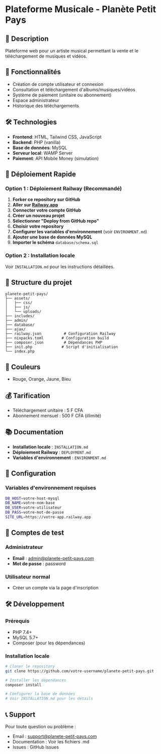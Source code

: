 # Plateforme Musicale - Planète Petit Pays

## 🎵 Description
Plateforme web pour un artiste musical permettant la vente et le téléchargement de musiques et vidéos.

## 🚀 Fonctionnalités
- Création de compte utilisateur et connexion
- Consultation et téléchargement d'albums/musiques/vidéos
- Système de paiement (unitaire ou abonnement)
- Espace administrateur
- Historique des téléchargements

## 🛠️ Technologies
- **Frontend**: HTML, Tailwind CSS, JavaScript
- **Backend**: PHP (vanilla)
- **Base de données**: MySQL
- **Serveur local**: WAMP Server
- **Paiement**: API Mobile Money (simulation)

## 🚀 Déploiement Rapide

### Option 1 : Déploiement Railway (Recommandé)

1. **Forker ce repository sur GitHub**
2. **Aller sur [Railway.app](https://railway.app)**
3. **Connecter votre compte GitHub**
4. **Créer un nouveau projet**
5. **Sélectionner "Deploy from GitHub repo"**
6. **Choisir votre repository**
7. **Configurer les variables d'environnement** (voir `ENVIRONMENT.md`)
8. **Ajouter une base de données MySQL**
9. **Importer le schéma** `database/schema.sql`

### Option 2 : Installation locale

Voir `INSTALLATION.md` pour les instructions détaillées.

## 📁 Structure du projet
```
planete-petit-pays/
├── assets/
│   ├── css/
│   ├── js/
│   └── uploads/
├── includes/
├── admin/
├── database/
├── ajax/
├── railway.json          # Configuration Railway
├── nixpacks.toml        # Configuration build
├── composer.json         # Dépendances PHP
├── init.php             # Script d'initialisation
└── index.php
```

## 🎨 Couleurs
- Rouge, Orange, Jaune, Bleu

## 💰 Tarification
- Téléchargement unitaire : 5 F CFA
- Abonnement mensuel : 500 F CFA (illimité)

## 📚 Documentation

- **Installation locale** : `INSTALLATION.md`
- **Déploiement Railway** : `DEPLOYMENT.md`
- **Variables d'environnement** : `ENVIRONMENT.md`

## 🔧 Configuration

### Variables d'environnement requises
```bash
DB_HOST=votre-host-mysql
DB_NAME=votre-nom-base
DB_USER=votre-utilisateur
DB_PASS=votre-mot-de-passe
SITE_URL=https://votre-app.railway.app
```

## 👤 Comptes de test

### Administrateur
- **Email** : admin@planete-petit-pays.com
- **Mot de passe** : password

### Utilisateur normal
- Créer un compte via la page d'inscription

## 🛠️ Développement

### Prérequis
- PHP 7.4+
- MySQL 5.7+
- Composer (pour les dépendances)

### Installation locale
```bash
# Cloner le repository
git clone https://github.com/votre-username/planete-petit-pays.git

# Installer les dépendances
composer install

# Configurer la base de données
# Voir INSTALLATION.md pour les détails
```

## 📞 Support

Pour toute question ou problème :
- Email : support@planete-petit-pays.com
- Documentation : Voir les fichiers .md
- Issues : GitHub Issues 